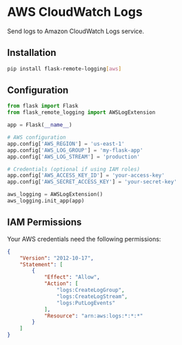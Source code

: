 # AWS CloudWatch Logs

Send logs to Amazon CloudWatch Logs service.

## Installation

```bash
pip install flask-remote-logging[aws]
```

## Configuration

```python
from flask import Flask
from flask_remote_logging import AWSLogExtension

app = Flask(__name__)

# AWS configuration
app.config['AWS_REGION'] = 'us-east-1'
app.config['AWS_LOG_GROUP'] = 'my-flask-app'
app.config['AWS_LOG_STREAM'] = 'production'

# Credentials (optional if using IAM roles)
app.config['AWS_ACCESS_KEY_ID'] = 'your-access-key'
app.config['AWS_SECRET_ACCESS_KEY'] = 'your-secret-key'

aws_logging = AWSLogExtension()
aws_logging.init_app(app)
```

## IAM Permissions

Your AWS credentials need the following permissions:

```json
{
    "Version": "2012-10-17",
    "Statement": [
        {
            "Effect": "Allow",
            "Action": [
                "logs:CreateLogGroup",
                "logs:CreateLogStream",
                "logs:PutLogEvents"
            ],
            "Resource": "arn:aws:logs:*:*:*"
        }
    ]
}
```
